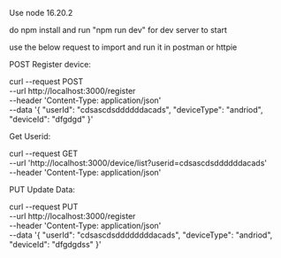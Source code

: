 Use node 16.20.2 

do npm install 
and run "npm run dev" for dev server to start

use the below request to import and run it in postman or httpie

POST Register device: 

curl --request POST \
  --url http://localhost:3000/register \
  --header 'Content-Type: application/json' \
  --data '{
    "userId": "cdsascdsddddddacads",
    "deviceType": "andriod",
    "deviceId": "dfgdgd"
}'

Get Userid:

curl --request GET \
  --url 'http://localhost:3000/device/list?userid=cdsascdsddddddacads' \
  --header 'Content-Type: application/json'


PUT Update Data:

curl --request PUT \
  --url http://localhost:3000/register \
  --header 'Content-Type: application/json' \
  --data '{
    "userId": "cdsascdsddddddddacads",
    "deviceType": "andriod",
    "deviceId": "dfgdgdss"
}'


  





